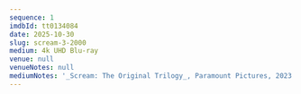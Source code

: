 ```yaml
---
sequence: 1
imdbId: tt0134084
date: 2025-10-30
slug: scream-3-2000
medium: 4k UHD Blu-ray
venue: null
venueNotes: null
mediumNotes: '_Scream: The Original Trilogy_, Paramount Pictures, 2023'
---
```


